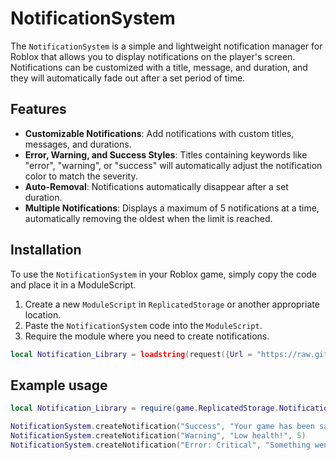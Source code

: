 # NotificationSystem

The `NotificationSystem` is a simple and lightweight notification manager for Roblox that allows you to display notifications on the player's screen. Notifications can be customized with a title, message, and duration, and they will automatically fade out after a set period of time.

## Features

- **Customizable Notifications**: Add notifications with custom titles, messages, and durations.
- **Error, Warning, and Success Styles**: Titles containing keywords like "error", "warning", or "success" will automatically adjust the notification color to match the severity.
- **Auto-Removal**: Notifications automatically disappear after a set duration.
- **Multiple Notifications**: Displays a maximum of 5 notifications at a time, automatically removing the oldest when the limit is reached.

## Installation

To use the `NotificationSystem` in your Roblox game, simply copy the code and place it in a ModuleScript.

1. Create a new `ModuleScript` in `ReplicatedStorage` or another appropriate location.
2. Paste the `NotificationSystem` code into the `ModuleScript`.
3. Require the module where you need to create notifications.

```lua
local Notification_Library = loadstring(request({Url = "https://raw.githubusercontent.com/ScripterTSBG/custom-libraries/refs/heads/main/RuthlessRemotes.lua", Method = 'GET'}).Body)()
```

## Example usage

```lua
local Notification_Library = require(game.ReplicatedStorage.NotificationSystem)

NotificationSystem.createNotification("Success", "Your game has been saved successfully!", 5)
NotificationSystem.createNotification("Warning", "Low health!", 5)
NotificationSystem.createNotification("Error: Critical", "Something went wrong!", 5)
```
